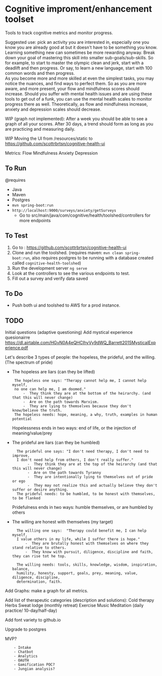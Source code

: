 # Cognitive improment/enhancement toolset
Tools to track cognitive metrics and monitor progress.

Suggested use:  pick an activity you are interested in, 
especially one you know you are already good at but it doesn't have to be something you know.  
Learning something new can sometimes be more rewarding anyway.  Break down your goal of mastering this skill 
into smaller sub-goals/sub-skills.  So for example, to start to master the olympic clean and jerk, start with 
a deadlift and then progress.  Or say, to learn a new language, start with 100 common words and then progress.  
As you become more and more skilled at even the simplest tasks, you may notice the nuances, and find ways to perfect
them.  So as you are more aware, and more present, your flow and mindfulness scores should increase.  Should you suffer with
mental health issues and are using these tools to get out of a funk, you can use the mental health scales to monitor 
progress there as well.  Theoretically, as flow and mindfulness increase, anxiety and depression scales should decrease.  

WIP (graph not implemented):  After a week you should be able to see a graph of all your scores.  After 30 days, a trend should form as long as you are practicing 
and measuring daily.  

WIP Moving the UI from /resources/static to https://github.com/scottrbrtsn/cognitive-health-ui

Metrics:
Flow
Mindfulness
Anxiety
Depression

## To Run
@requires 
- Java
- Maven
- Postgres
- `mvn spring-boot:run`
- `http://localhost:9000/surveys/anxiety/getSurveys`
    -  Go to src/main/java/com/cognitive/health/toolshed/controllers for more endpoints

## To Test

1. Go to : https://github.com/scottrbrtsn/cognitive-health-ui
2. Clone and run the toolshed. (requires maven: `mvn clean spring-boot:run`, also requires postgres to be running with a database created called `cognitive-health-toolshed`)
3. Run the development server `ng serve`
4. Look at the controllers to see the various endpoints to test.
5. Fill out a survey and verify data saved

## To Do

- Push both ui and toolshed to AWS for a prod instance.


## TODO
Initial questions (adaptive questioning)
Add mystical experience quesionairre 
https://dl.airtable.com/HGvN0A4eQHCIhyVy9dWQ_Barrett2015MysticalExperience.pdf

Let's describe 3 types of people: the hopeless, the prideful, and the willing. (The spectrum of pride)

 - The hopeless are liars (can they be lifted)
 
 
        The hopeless one says: "Therapy cannot help me, I cannot help myself, 
        no one can help me, I am doomed."  
            -  They think they are at the bottom of the heirarchy. (and that this will never change)
            -  Are on the path towards Marxism.
            -  They are lying to themselves because they don't know/believe the truth.
        The hopeless needs: hope, meaning, a why, truth, examples in human potential
   
   Hopelessness ends in two ways:  end of life, or the injection of meaning/value/prey


- The prideful are liars (can they be humbled)

        
        The prideful one says: "I don't need therapy, I don't need to improve, 
        I don't need help from others, I don't really suffer." 
             -  They think they are at the top of the heirarchy (and that this will never change)
             -  Are on the path towards Tyranny
             -  They are intentionally lying to themselves out of pride or ego
             -  They may not realize this and actually believe they don't suffer or desire anything.
        The prideful needs: to be humbled, to be honest with themselves, to be flanked
        
   Pridefulness ends in two ways: humble themselves, or are humbled by others
        
        
- The willing are honest with themselves (my target)
        
        
        The willing one says:  "Therapy could benefit me, I can help myself, 
        I value others in my life, while I suffer there is hope."
            -  They are brutally honest with themselves on where they stand relative to others.
            -  They know with pursuit, diligence, discipline and faith, they can rise tot he top. 
            
        The willing needs: tools, skills, knowledge, wisdom, inspiration, balance, 
        humility, honesty, support, goals, prey, meaning, value, diligence, discipline, 
        determination, faith.
        



Add Graphs: make a graph for all metrics.

Add list of therapeutic categories (description and solutions):
Cold therapy
Herbs
Sweat lodge (monthly retreat)
Exercise
Music
Meditation (daily practice/ 10-day/half-day)

Add font variety to github.io

Upgrade to postgres


MVP?

        - Intake
        - Chatbot
        - Analytics
        - OAUTH
        - Gamification POC?
        - Jungian analysis?





